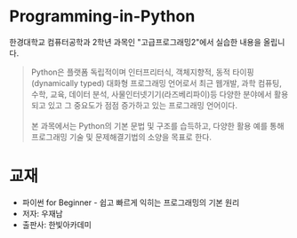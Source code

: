 # Programming-in-Python

한경대학교 컴퓨터공학과 2학년 과목인 "고급프로그래밍2"에서 실습한 내용을 올립니다.

> Python은 플랫폼 독립적이며 인터프리터식, 객체지향적, 동적 타이핑(dynamically typed) 대화형 프로그래밍 언어로서 최근 웹개발, 과학 컴퓨팅, 수학, 교육, 데이터 분석, 사물인터넷기기(라즈베리파이)등 다양한 분야에서 활용되고 있고 그 중요도가 점점 증가하고 있는 프로그래밍 언어이다.<br><br>
본 과목에서는 Python의 기본 문법 및 구조를 습득하고, 다양한 활용 예를 통해 프로그래밍 기술 및 문제해결기법의 소양을 목표로 한다.

# 교재
* 파이썬 for Beginner - 쉽고 빠르게 익히는 프로그래밍의 기본 원리
* 저자: 우재남
* 출판사: 한빛아카데미